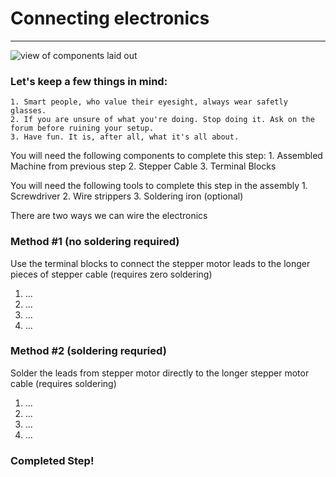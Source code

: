 # Connecting electronics
***
![view of components laid out]()

### Let's keep a few things in mind:
	1. Smart people, who value their eyesight, always wear safetly glasses.
	2. If you are unsure of what you're doing. Stop doing it. Ask on the forum before ruining your setup.
	3. Have fun. It is, after all, what it's all about. 


You will need the following components to complete this step:
	1. Assembled Machine from previous step
	2. Stepper Cable
	3. Terminal Blocks
	
You will need the following tools to complete this step in the assembly
	1. Screwdriver
	2. Wire strippers
	3. Soldering iron (optional)


There are two ways we can wire the electronics

### Method #1 (no soldering required)
Use the terminal blocks to connect the stepper motor leads to the longer pieces of stepper cable (requires zero soldering)
1. ...
2. ...
3. ...
4. ...

### Method #2 (soldering requried)
Solder the leads from stepper motor directly to the longer stepper motor cable (requires soldering)
1. ...
2. ...
3. ...
4. ...




### Completed Step!